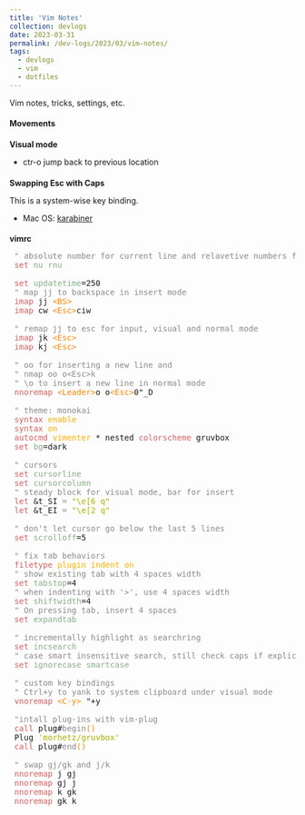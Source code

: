 ```yaml
---
title: 'Vim Notes'
collection: devlogs
date: 2023-03-31
permalink: /dev-logs/2023/03/vim-notes/
tags:
  - devlogs
  - vim
  - dotfiles
---
```


Vim notes, tricks, settings, etc.

## Movements

### Visual mode

- ctr-o jump back to previous location

## Swapping Esc with Caps

This is a system-wise key binding.

-  Mac OS: [karabiner](https://karabiner-elements.pqrs.org/)


## vimrc

<html>
<head>
<style type="text/css">
<!--
* { font-size: 1em; }
.Normal { color: #8a8a8a; padding-bottom: 1px; }
.GruvboxYellow { color: #ffaf00; }
.String { color: #afaf00; }
.GruvboxAqua { color: #87af87; }
.LineNr { color: #767676; }
.GruvboxRed { color: #d75f5f; }
.GruvboxOrange { color: #ff8700; }
.Comment { color: #8a8a8a; }
-->
</style>

</head>

<body>
<pre id='vimCodeElement'>
<span id="L4" class="LineNr"> </span><span class="Comment">&quot; absolute number for current line and relavetive numbers for everywhere else</span>
<span id="L5" class="LineNr"> </span><span class="GruvboxRed">set</span> <span class="GruvboxAqua">nu</span> <span class="GruvboxAqua">rnu</span>
<span id="L6" class="LineNr"> </span>
<span id="L7" class="LineNr"> </span><span class="GruvboxRed">set</span> <span class="GruvboxAqua">updatetime</span>=250
<span id="L8" class="LineNr"> </span><span class="Comment">&quot; map jj to backspace in insert mode</span>
<span id="L9" class="LineNr"> </span><span class="GruvboxRed">imap</span> jj <span class="GruvboxOrange">&lt;</span><span class="GruvboxOrange">BS</span><span class="GruvboxOrange">&gt;</span>
<span id="L10" class="LineNr"> </span><span class="GruvboxRed">imap</span> cw <span class="GruvboxOrange">&lt;</span><span class="GruvboxOrange">Esc</span><span class="GruvboxOrange">&gt;</span>ciw
<span id="L11" class="LineNr"> </span>
<span id="L12" class="LineNr"> </span><span class="Comment">&quot; remap jj to esc for input, visual and normal mode</span>
<span id="L13" class="LineNr"> </span><span class="GruvboxRed">imap</span> jk <span class="GruvboxOrange">&lt;</span><span class="GruvboxOrange">Esc</span><span class="GruvboxOrange">&gt;</span>
<span id="L14" class="LineNr"> </span><span class="GruvboxRed">imap</span> kj <span class="GruvboxOrange">&lt;</span><span class="GruvboxOrange">Esc</span><span class="GruvboxOrange">&gt;</span>
<span id="L15" class="LineNr"> </span>
<span id="L16" class="LineNr"> </span><span class="Comment">&quot; oo for inserting a new line and </span>
<span id="L17" class="LineNr"> </span><span class="Comment">&quot; nmap oo o&lt;Esc&gt;k</span>
<span id="L18" class="LineNr"> </span><span class="Comment">&quot; \o to insert a new line in normal mode</span>
<span id="L19" class="LineNr"> </span><span class="GruvboxRed">nnoremap</span> <span class="GruvboxOrange">&lt;</span><span class="GruvboxOrange">Leader</span><span class="GruvboxOrange">&gt;</span>o o<span class="GruvboxOrange">&lt;</span><span class="GruvboxOrange">Esc</span><span class="GruvboxOrange">&gt;</span>0&quot;_D
<span id="L20" class="LineNr"> </span>
<span id="L21" class="LineNr"> </span><span class="Comment">&quot; theme: monokai</span>
<span id="L22" class="LineNr"> </span><span class="GruvboxRed">syntax</span> <span class="GruvboxYellow">enable</span>
<span id="L23" class="LineNr"> </span><span class="GruvboxRed">syntax</span> <span class="GruvboxYellow">on</span>
<span id="L24" class="LineNr"> </span><span class="GruvboxRed">autocmd</span> <span class="GruvboxYellow">vimenter</span> * nested <span class="GruvboxRed">colorscheme</span> gruvbox
<span id="L25" class="LineNr"> </span><span class="GruvboxRed">set</span> <span class="GruvboxAqua">bg</span>=dark
<span id="L26" class="LineNr"> </span>
<span id="L27" class="LineNr"> </span><span class="Comment">&quot; cursors</span>
<span id="L28" class="LineNr"> </span><span class="GruvboxRed">set</span> <span class="GruvboxAqua">cursorline</span>
<span id="L29" class="LineNr"> </span><span class="GruvboxRed">set</span> <span class="GruvboxAqua">cursorcolumn</span>
<span id="L30" class="LineNr"> </span><span class="Comment">&quot; steady block for visual mode, bar for insert</span>
<span id="L31" class="LineNr"> </span><span class="GruvboxRed">let</span> &amp;t_SI <span class="Normal">=</span> <span class="String">&quot;\e[6 q&quot;</span>
<span id="L32" class="LineNr"> </span><span class="GruvboxRed">let</span> &amp;t_EI <span class="Normal">=</span> <span class="String">&quot;\e[2 q&quot;</span>
<span id="L33" class="LineNr"> </span>
<span id="L34" class="LineNr"> </span><span class="Comment">&quot; don't let cursor go below the last 5 lines</span>
<span id="L35" class="LineNr"> </span><span class="GruvboxRed">set</span> <span class="GruvboxAqua">scrolloff</span>=5
<span id="L36" class="LineNr"> </span>
<span id="L37" class="LineNr"> </span><span class="Comment">&quot; fix tab behaviors</span>
<span id="L38" class="LineNr"> </span><span class="GruvboxRed">filetype</span> <span class="GruvboxYellow">plugin</span> <span class="GruvboxYellow">indent</span> <span class="GruvboxYellow">on</span>
<span id="L39" class="LineNr"> </span><span class="Comment">&quot; show existing tab with 4 spaces width</span>
<span id="L40" class="LineNr"> </span><span class="GruvboxRed">set</span> <span class="GruvboxAqua">tabstop</span>=4
<span id="L41" class="LineNr"> </span><span class="Comment">&quot; when indenting with '&gt;', use 4 spaces width</span>
<span id="L42" class="LineNr"> </span><span class="GruvboxRed">set</span> <span class="GruvboxAqua">shiftwidth</span>=4
<span id="L43" class="LineNr"> </span><span class="Comment">&quot; On pressing tab, insert 4 spaces</span>
<span id="L44" class="LineNr"> </span><span class="GruvboxRed">set</span> <span class="GruvboxAqua">expandtab</span>
<span id="L45" class="LineNr"> </span>
<span id="L46" class="LineNr"> </span><span class="Comment">&quot; incrementally highlight as searchring</span>
<span id="L47" class="LineNr"> </span><span class="GruvboxRed">set</span> <span class="GruvboxAqua">incsearch</span>
<span id="L48" class="LineNr"> </span><span class="Comment">&quot; case smart insensitive search, still check caps if explicity search caps</span>
<span id="L49" class="LineNr"> </span><span class="GruvboxRed">set</span> <span class="GruvboxAqua">ignorecase</span> <span class="GruvboxAqua">smartcase</span>
<span id="L50" class="LineNr"> </span>
<span id="L51" class="LineNr"> </span><span class="Comment">&quot; custom key bindings</span>
<span id="L52" class="LineNr"> </span><span class="Comment">&quot; Ctrl+y to yank to system clipboard under visual mode</span>
<span id="L53" class="LineNr"> </span><span class="GruvboxRed">vnoremap</span> <span class="GruvboxOrange">&lt;</span><span class="GruvboxOrange">C-y</span><span class="GruvboxOrange">&gt;</span> &quot;+y
<span id="L54" class="LineNr"> </span>
<span id="L55" class="LineNr"> </span><span class="Comment">&quot;intall plug-ins with vim-plug</span>
<span id="L56" class="LineNr"> </span><span class="GruvboxRed">call</span> plug#<span class="Normal">begin</span><span class="GruvboxOrange">()</span>
<span id="L57" class="LineNr"> </span>Plug <span class="String">'morhetz/gruvbox'</span>
<span id="L58" class="LineNr"> </span><span class="GruvboxRed">call</span> plug#<span class="Normal">end</span><span class="GruvboxOrange">()</span>
<span id="L59" class="LineNr"> </span>
<span id="L60" class="LineNr"> </span><span class="Comment">&quot; swap gj/gk and j/k</span>
<span id="L61" class="LineNr"> </span><span class="GruvboxRed">nnoremap</span> j gj
<span id="L62" class="LineNr"> </span><span class="GruvboxRed">nnoremap</span> gj j
<span id="L63" class="LineNr"> </span><span class="GruvboxRed">nnoremap</span> k gk
<span id="L64" class="LineNr"> </span><span class="GruvboxRed">nnoremap</span> gk k
<span id="L65" class="LineNr"> </span>
</pre>
</body>
</html>
